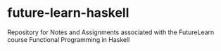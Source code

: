 # future-learn-haskell
Repository for Notes and Assignments associated with the FutureLearn course Functional Programming in Haskell
